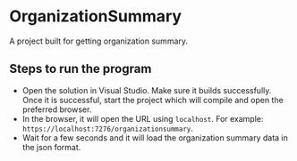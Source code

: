 # OrganizationSummary
A project built for getting organization summary.

## Steps to run the program
- Open the solution in Visual Studio. Make sure it builds successfully. Once it is successful, start the project which will compile and open the preferred browser.
- In the browser, it will open the URL using `localhost`. For example: `https://localhost:7276/organizationsummary`.
- Wait for a few seconds and it will load the organization summary data in the json format.
